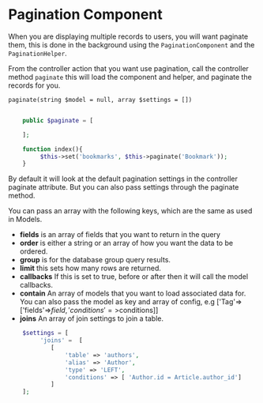 # Pagination Component

When you are displaying multiple records to users, you will want paginate them, this is done in the background using the `PaginationComponent` and the `PaginationHelper`.

From the controller action that you want use pagination, call the controller method `paginate` this will load the component and helper, and paginate the records for you.

`paginate(string $model = null, array $settings = [])`

````php 

    public $paginate = [

    ];

    function index(){
         $this->set('bookmarks', $this->paginate('Bookmark'));
    }

````

By default it will look at the default pagination settings in the controller paginate attribute. But you can also pass settings through the paginate method.

You can pass an array with the following keys, which are the same as used in Models.

- **fields** is an array of fields that you want to return in the query
- **order** is either a string or an array of how you want the data to be ordered.
- **group** is for the database group query results.
- **limit** this sets how many rows are returned.
- **callbacks** If this is set to true, before or after then it will call the model callbacks.
- **contain** An array of models that you want to load associated data for. You can also pass the model as key and array of config, e.g ['Tag'=>['fields'=>$field,'conditions'=>$conditions]]
- **joins**  An array of join settings to join a table.

```php
    $settings = [
         'joins' =  [
            [
                'table' => 'authors',
                'alias' => 'Author',
                'type' => 'LEFT', 
                'conditions' => [ 'Author.id = Article.author_id']
            ]
    ];
```
